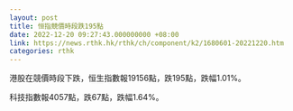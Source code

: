 ```yaml
---
layout: post
title: 恒指競價時段跌195點
date: 2022-12-20 09:27:43.000000000 +08:00
link: https://news.rthk.hk/rthk/ch/component/k2/1680601-20221220.htm
categories: rthk
---
```


港股在競價時段下跌，恒生指數報19156點，跌195點，跌幅1.01%。

科技指數報4057點，跌67點，跌幅1.64%。
